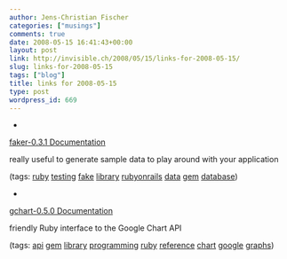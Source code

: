 ```yaml
---
author: Jens-Christian Fischer
categories: ["musings"]
comments: true
date: 2008-05-15 16:41:43+00:00
layout: post
link: http://invisible.ch/2008/05/15/links-for-2008-05-15/
slug: links-for-2008-05-15
tags: ["blog"]
title: links for 2008-05-15
type: post
wordpress_id: 669
---
```



	
  * 
		

[faker-0.3.1 Documentation](http://faker.rubyforge.org/rdoc/)


		

really useful to generate sample data to play around with your application


		

(tags: [ruby](http://del.icio.us/jaycee/ruby) [testing](http://del.icio.us/jaycee/testing) [fake](http://del.icio.us/jaycee/fake) [library](http://del.icio.us/jaycee/library) [rubyonrails](http://del.icio.us/jaycee/rubyonrails) [data](http://del.icio.us/jaycee/data) [gem](http://del.icio.us/jaycee/gem) [database](http://del.icio.us/jaycee/database))


	

	
  * 
		

[gchart-0.5.0 Documentation](http://gchart.rubyforge.org/gchart/)


		

friendly Ruby interface to the Google Chart API


		

(tags: [api](http://del.icio.us/jaycee/api) [gem](http://del.icio.us/jaycee/gem) [library](http://del.icio.us/jaycee/library) [programming](http://del.icio.us/jaycee/programming) [ruby](http://del.icio.us/jaycee/ruby) [reference](http://del.icio.us/jaycee/reference) [chart](http://del.icio.us/jaycee/chart) [google](http://del.icio.us/jaycee/google) [graphs](http://del.icio.us/jaycee/graphs))


	


